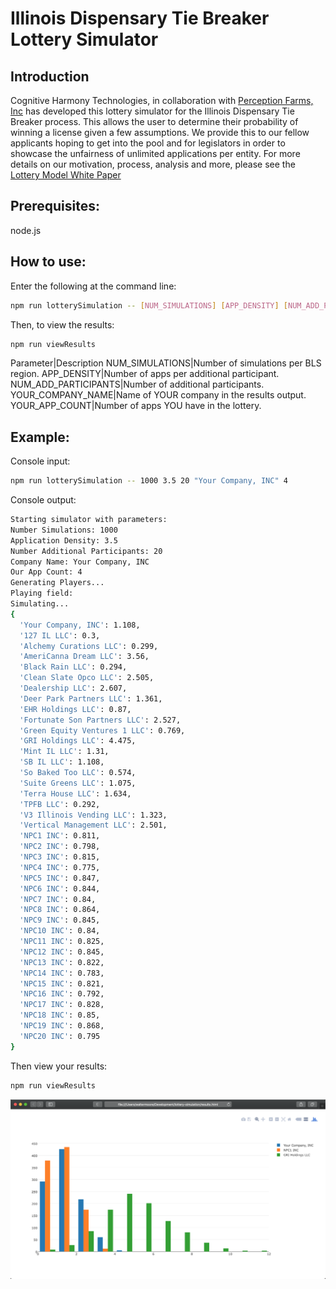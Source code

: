 # Illinois Dispensary Tie Breaker Lottery Simulator

## Introduction

Cognitive Harmony Technologies, in collaboration with [Perception Farms, Inc](www.perceptionfarms.com) has developed this lottery simulator for the Illinois Dispensary Tie Breaker process.  This allows the user to determine their probability of winning a license given a few assumptions.  We provide this to our fellow applicants hoping to get into the pool and for legislators in order to showcase the unfairness of unlimited applications per entity.  For more details on our motivation, process, analysis and more, please see the [Lottery Model White Paper](papers/Lottery_Model.pdf)

## Prerequisites:

node.js

## How to use:
Enter the following at the command line:
``` sh
npm run lotterySimulation -- [NUM_SIMULATIONS] [APP_DENSITY] [NUM_ADD_PARTICIPANTS] [YOUR_COMPANY_NAME] [YOUR_APP_COUNT]
```
Then, to view the results:
``` sh
npm run viewResults
```

Parameter|Description
NUM_SIMULATIONS|Number of simulations per BLS region.
APP_DENSITY|Number of apps per additional participant.
NUM_ADD_PARTICIPANTS|Number of additional participants.
YOUR_COMPANY_NAME|Name of YOUR company in the results output.
YOUR_APP_COUNT|Number of apps YOU have in the lottery.

## Example:
Console input:
``` sh
npm run lotterySimulation -- 1000 3.5 20 "Your Company, INC" 4
```

Console output:
``` sh
Starting simulator with parameters:
Number Simulations: 1000
Application Density: 3.5
Number Additional Participants: 20
Company Name: Your Company, INC
Our App Count: 4
Generating Players...
Playing field:
Simulating...
{
  'Your Company, INC': 1.108,
  '127 IL LLC': 0.3,
  'Alchemy Curations LLC': 0.299,
  'AmeriCanna Dream LLC': 3.56,
  'Black Rain LLC': 0.294,
  'Clean Slate Opco LLC': 2.505,
  'Dealership LLC': 2.607,
  'Deer Park Partners LLC': 1.361,
  'EHR Holdings LLC': 0.87,
  'Fortunate Son Partners LLC': 2.527,
  'Green Equity Ventures 1 LLC': 0.769,
  'GRI Holdings LLC': 4.475,
  'Mint IL LLC': 1.31,
  'SB IL LLC': 1.108,
  'So Baked Too LLC': 0.574,
  'Suite Greens LLC': 1.075,
  'Terra House LLC': 1.634,
  'TPFB LLC': 0.292,
  'V3 Illinois Vending LLC': 1.323,
  'Vertical Management LLC': 2.501,
  'NPC1 INC': 0.811,
  'NPC2 INC': 0.798,
  'NPC3 INC': 0.815,
  'NPC4 INC': 0.775,
  'NPC5 INC': 0.847,
  'NPC6 INC': 0.844,
  'NPC7 INC': 0.84,
  'NPC8 INC': 0.864,
  'NPC9 INC': 0.845,
  'NPC10 INC': 0.84,
  'NPC11 INC': 0.825,
  'NPC12 INC': 0.845,
  'NPC13 INC': 0.822,
  'NPC14 INC': 0.783,
  'NPC15 INC': 0.821,
  'NPC16 INC': 0.792,
  'NPC17 INC': 0.828,
  'NPC18 INC': 0.85,
  'NPC19 INC': 0.868,
  'NPC20 INC': 0.795
}
```
Then view your results:
``` sh
npm run viewResults
```

![](images/results.png)
